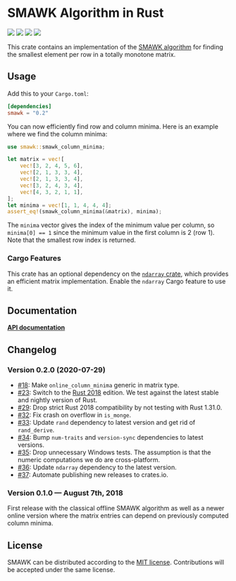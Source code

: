 # SMAWK Algorithm in Rust

[![](https://github.com/mgeisler/smawk/workflows/build/badge.svg)][build-status]
[![](https://codecov.io/gh/mgeisler/smawk/branch/master/graph/badge.svg)][codecov]
[![](https://img.shields.io/crates/v/smawk.svg)][crates-io]
[![](https://docs.rs/smawk/badge.svg)][api-docs]

This crate contains an implementation of the [SMAWK algorithm][smawk]
for finding the smallest element per row in a totally monotone matrix.

## Usage

Add this to your `Cargo.toml`:
```toml
[dependencies]
smawk = "0.2"
```

You can now efficiently find row and column minima. Here is an example
where we find the column minima:

```rust
use smawk::smawk_column_minima;

let matrix = vec![
    vec![3, 2, 4, 5, 6],
    vec![2, 1, 3, 3, 4],
    vec![2, 1, 3, 3, 4],
    vec![3, 2, 4, 3, 4],
    vec![4, 3, 2, 1, 1],
];
let minima = vec![1, 1, 4, 4, 4];
assert_eq!(smawk_column_minima(&matrix), minima);
```

The `minima` vector gives the index of the minimum value per column,
so `minima[0] == 1` since the minimum value in the first column is 2
(row 1). Note that the smallest row index is returned.

### Cargo Features

This crate has an optional dependency on the [`ndarray`
crate](https://docs.rs/ndarray/), which provides an efficient matrix
implementation. Enable the `ndarray` Cargo feature to use it.

## Documentation

**[API documentation][api-docs]**

## Changelog

### Version 0.2.0 (2020-07-29)

* [#18](https://github.com/mgeisler/smawk/pull/18): Make
  `online_column_minima` generic in matrix type.
* [#23](https://github.com/mgeisler/smawk/pull/23): Switch to the
  [Rust 2018][rust-2018] edition. We test against the latest stable
  and nightly version of Rust.
* [#29](https://github.com/mgeisler/smawk/pull/29): Drop strict Rust
  2018 compatibility by not testing with Rust 1.31.0.
* [#32](https://github.com/mgeisler/smawk/pull/32): Fix crash on
  overflow in `is_monge`.
* [#33](https://github.com/mgeisler/smawk/pull/33): Update `rand`
  dependency to latest version and get rid of `rand_derive`.
* [#34](https://github.com/mgeisler/smawk/pull/34): Bump `num-traits`
  and `version-sync` dependencies to latest versions.
* [#35](https://github.com/mgeisler/smawk/pull/35): Drop unnecessary
  Windows tests. The assumption is that the numeric computations we do
  are cross-platform.
* [#36](https://github.com/mgeisler/smawk/pull/36): Update `ndarray`
  dependency to the latest version.
* [#37](https://github.com/mgeisler/smawk/pull/37): Automate
  publishing new releases to crates.io.

### Version 0.1.0 — August 7th, 2018

First release with the classical offline SMAWK algorithm as well as a
newer online version where the matrix entries can depend on previously
computed column minima.

## License

SMAWK can be distributed according to the [MIT license][mit].
Contributions will be accepted under the same license.

[build-status]: https://github.com/mgeisler/smawk/actions?query=branch%3Amaster+workflow%3Abuild
[crates-io]: https://crates.io/crates/smawk
[codecov]: https://codecov.io/gh/mgeisler/smawk
[smawk]: https://en.wikipedia.org/wiki/SMAWK_algorithm
[api-docs]: https://docs.rs/smawk/
[rust-2018]: https://doc.rust-lang.org/edition-guide/rust-2018/
[mit]: LICENSE
